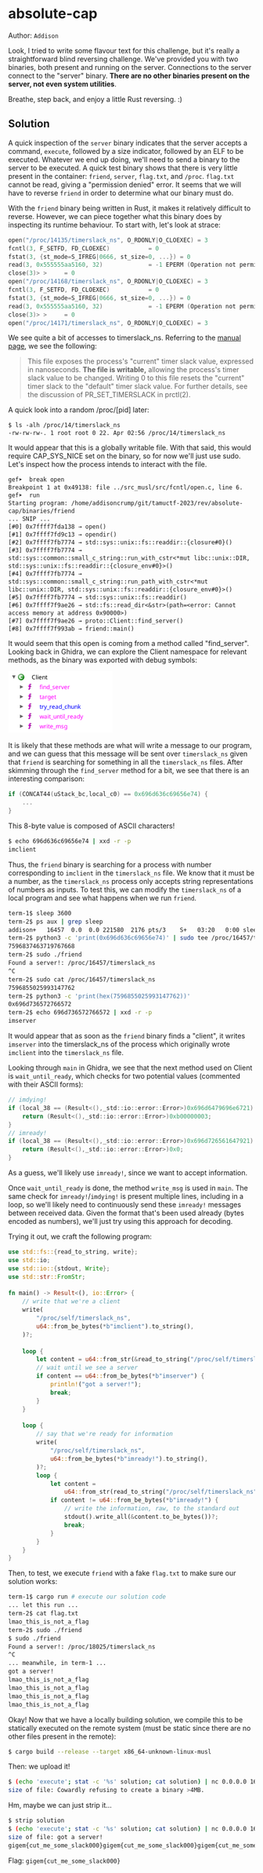 # absolute-cap

Author: `Addison`

Look, I tried to write some flavour text for this challenge, but it's really a straightforward blind reversing
challenge. We've provided you with two binaries, both present and running on the server. Connections to the server
connect to the "server" binary. **There are no other binaries present on the server, not even system utilities**.

Breathe, step back, and enjoy a little Rust reversing. :)

## Solution

A quick inspection of the `server` binary indicates that the server accepts a command, `execute`, followed by a size
indicator, followed by an ELF to be executed. Whatever we end up doing, we'll need to send a binary to the server to be
executed. A quick test binary shows that there is very little present in the container: `friend`, `server`, `flag.txt`,
and `/proc`. `flag.txt` cannot be read, giving a "permission denied" error. It seems that we will have to reverse
`friend` in order to determine what our binary must do.

With the `friend` binary being written in Rust, it makes it relatively difficult to reverse. However, we can piece
together what this binary does by inspecting its runtime behaviour. To start with, let's look at strace:

```c
open("/proc/14135/timerslack_ns", O_RDONLY|O_CLOEXEC) = 3
fcntl(3, F_SETFD, FD_CLOEXEC)           = 0
fstat(3, {st_mode=S_IFREG|0666, st_size=0, ...}) = 0
read(3, 0x555555aa5160, 32)             = -1 EPERM (Operation not permitted)
close(3)> >     = 0
open("/proc/14168/timerslack_ns", O_RDONLY|O_CLOEXEC) = 3
fcntl(3, F_SETFD, FD_CLOEXEC)           = 0
fstat(3, {st_mode=S_IFREG|0666, st_size=0, ...}) = 0
read(3, 0x555555aa5160, 32)             = -1 EPERM (Operation not permitted)
close(3)> >     = 0
open("/proc/14171/timerslack_ns", O_RDONLY|O_CLOEXEC) = 3
```

We see quite a bit of accesses to timerslack_ns. Referring to the [manual page](https://man7.org/linux/man-pages/man5/proc.5.html),
we see the following:

> This file exposes the process's "current" timer slack
> value, expressed in nanoseconds.  **The file is writable,**
> allowing the process's timer slack value to be changed.
> Writing 0 to this file resets the "current" timer slack to
> the "default" timer slack value.  For further details, see
> the discussion of PR_SET_TIMERSLACK in prctl(2).

A quick look into a random /proc/[pid] later:

```
$ ls -alh /proc/14/timerslack_ns 
-rw-rw-rw-. 1 root root 0 22. Apr 02:56 /proc/14/timerslack_ns
```

It would appear that this is a globally writable file. With that said, this would require CAP_SYS_NICE set on the
binary, so for now we'll just use sudo. Let's inspect how the process intends to interact with the file.

```
gef➤  break open
Breakpoint 1 at 0x49138: file ../src_musl/src/fcntl/open.c, line 6.
gef➤  run
Starting program: /home/addisoncrump/git/tamuctf-2023/rev/absolute-cap/binaries/friend 
... SNIP ...
[#0] 0x7ffff7fda138 → open()
[#1] 0x7ffff7fd9c13 → opendir()
[#2] 0x7ffff7fb7774 → std::sys::unix::fs::readdir::{closure#0}()
[#3] 0x7ffff7fb7774 → std::sys::common::small_c_string::run_with_cstr<*mut libc::unix::DIR, std::sys::unix::fs::readdir::{closure_env#0}>()
[#4] 0x7ffff7fb7774 → std::sys::common::small_c_string::run_path_with_cstr<*mut libc::unix::DIR, std::sys::unix::fs::readdir::{closure_env#0}>()
[#5] 0x7ffff7fb7774 → std::sys::unix::fs::readdir()
[#6] 0x7ffff7f9ae26 → std::fs::read_dir<&str>(path=<error: Cannot access memory at address 0x90000>)
[#7] 0x7ffff7f9ae26 → proto::Client::find_server()
[#8] 0x7ffff7f993ab → friend::main()
```

It would seem that this open is coming from a method called "find_server". Looking back in Ghidra, we can explore the
Client namespace for relevant methods, as the binary was exported with debug symbols:

![picture of the Client namespace](client.png)

It is likely that these methods are what will write a message to our program, and we can guess that this message will
be sent over `timerslack_ns` given that `friend` is searching for something in all the `timerslack_ns` files. After
skimming through the `find_server` method for a bit, we see that there is an interesting comparison:

```c
if (CONCAT44(uStack_bc,local_c0) == 0x696d636c69656e74) {
    ...
}
```

This 8-byte value is composed of ASCII characters!

```bash
$ echo 696d636c69656e74 | xxd -r -p
imclient
```

Thus, the `friend` binary is searching for a process with number corresponding to `imclient` in the `timerslack_ns`
file. We know that it must be a number, as the `timerslack_ns` process only accepts string representations of numbers
as inputs. To test this, we can modify the `timerslack_ns` of a local program and see what happens when we run `friend`.

```bash
term-1$ sleep 3600
term-2$ ps aux | grep sleep
addison+   16457  0.0  0.0 221580  2176 pts/3    S+   03:20   0:00 sleep 3600
term-2$ python3 -c 'print(0x696d636c69656e74)' | sudo tee /proc/16457/timerslack_ns 
7596837463719767668
term-2$ sudo ./friend 
Found a server!: /proc/16457/timerslack_ns
^C
term-2$ sudo cat /proc/16457/timerslack_ns
7596855025993147762
term-2$ python3 -c 'print(hex(7596855025993147762))'
0x696d736572766572
term-2$ echo 696d736572766572 | xxd -r -p
imserver
```

It would appear that as soon as the `friend` binary finds a "client", it writes `imserver` into the timerslack_ns of the
process which originally wrote `imclient` into the `timerslack_ns` file.

Looking through `main` in Ghidra, we see that the next method used on Client is `wait_until_ready`, which checks for two
potential values (commented with their ASCII forms):

```c
// imdying!
if (local_38 == (Result<(),_std::io::error::Error>)0x696d6479696e6721) {
    return (Result<(),_std::io::error::Error>)0xb00000003;
}
// imready!
if (local_38 == (Result<(),_std::io::error::Error>)0x696d726561647921) {
    return (Result<(),_std::io::error::Error>)0x0;
}
```

As a guess, we'll likely use `imready!`, since we want to accept information.

Once `wait_until_ready` is done, the method `write_msg` is used in `main`. The same check for `imready!`/`imdying!` is
present multiple lines, including in a loop, so we'll likely need to continuously send these `imready!` messages between
received data. Given the format that's been used already (bytes encoded as numbers), we'll just try using this approach
for decoding.

Trying it out, we craft the following program:

```rust
use std::fs::{read_to_string, write};
use std::io;
use std::io::{stdout, Write};
use std::str::FromStr;

fn main() -> Result<(), io::Error> {
    // write that we're a client
    write(
        "/proc/self/timerslack_ns",
        u64::from_be_bytes(*b"imclient").to_string(),
    )?;

    loop {
        let content = u64::from_str(&read_to_string("/proc/self/timerslack_ns")?.trim()).unwrap();
        // wait until we see a server
        if content == u64::from_be_bytes(*b"imserver") {
            println!("got a server!");
            break;
        }
    }

    loop {
        // say that we're ready for information
        write(
            "/proc/self/timerslack_ns",
            u64::from_be_bytes(*b"imready!").to_string(),
        )?;
        loop {
            let content =
                u64::from_str(read_to_string("/proc/self/timerslack_ns")?.trim()).unwrap();
            if content != u64::from_be_bytes(*b"imready!") {
                // write the information, raw, to the standard out
                stdout().write_all(&content.to_be_bytes())?;
                break;
            }
        }
    }
}

```

Then, to test, we execute `friend` with a fake `flag.txt` to make sure our solution works:

```bash
term-1$ cargo run # execute our solution code
... let this run ...
term-2$ cat flag.txt
lmao_this_is_not_a_flag
term-2$ sudo ./friend
$ sudo ./friend
Found a server!: /proc/18025/timerslack_ns
^C
... meanwhile, in term-1 ...
got a server!
lmao_this_is_not_a_flag
lmao_this_is_not_a_flag
lmao_this_is_not_a_flag
lmao_this_is_not_a_flag
```

Okay! Now that we have a locally building solution, we compile this to be statically executed on the remote system (must
be static since there are no other files present in the remote):

```bash
$ cargo build --release --target x86_64-unknown-linux-musl
```

Then: we upload it!

```bash
$ (echo 'execute'; stat -c '%s' solution; cat solution) | nc 0.0.0.0 16983
size of file: Cowardly refusing to create a binary >4MB.
```

Hm, maybe we can just strip it...

```bash
$ strip solution
$ (echo 'execute'; stat -c '%s' solution; cat solution) | nc 0.0.0.0 16983
size of file: got a server!
gigem{cut_me_some_slack000}gigem{cut_me_some_slack000}gigem{cut_me_some_slack000}gigem{cut_me_some_slack000}gigem{cut_me_some_slack000}gigem{cut_me_some_slack000}gigem{cut_me_some_slack000}gigem{cut_me_some_slack000}gigem{cut_me_some_slack000}gigem{cut_me_some_slack000}gigem{cut_me_some_slack000}gigem{cut_me_some_slack000}gigem{cut_me_some_slack000}gigem{cut_me_some_slack000}gigem{cut_me_some_slack000}gigem{cut_me_some_slack000}gigem{cut_me_some_slack000}gigem{cut_me_some_slack000}gigem{cut_me_some_slack000}gigem{cut_me_some_slack000}gigem{cut_me_some_slack000}gigem{cut_me_some_slack000}gigem{cut_me_some_slack000}gigem{cut_me_some_slack000}gigem{cut_me_some_slack000}gigem{cut_me_some_slack000}gigem{cut_me_some_slack000}gigem{cut_me_some_slack000}gigem{cut_me_some_slack000}gigem{cut_me_some_slack000}gigem{cut_me_some_slack000}gigem{cut_me_some_slack000}^C
```

Flag: `gigem{cut_me_some_slack000}`